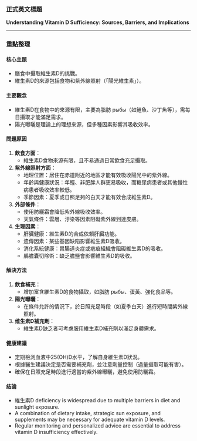 ### 正式英文標題  
**Understanding Vitamin D Sufficiency: Sources, Barriers, and Implications**

---

### 重點整理  

#### 核心主題  
- 膳食中攝取維生素D的挑戰。  
- 維生素D的來源包括食物和紫外線照射（「陽光維生素」）。  

#### 主要觀念  
- 維生素D在食物中的來源有限，主要為脂肪 рыбы（如鮭魚、沙丁魚等），需每日攝取才能滿足需求。  
- 陽光曝曬是理論上的理想來源，但多種因素影響其吸收效率。  

#### 問題原因  
1. **飲食方面**：  
   - 維生素D食物來源有限，且不易通過日常飲食充足攝取。  
2. **紫外線照射方面**：  
   - 地理位置：居住在赤道附近的地區才能有效吸收陽光中的紫外線。  
   - 年齡與健康狀況：年輕、非肥胖人群更易吸收，而糖尿病患者或其他慢性病患者吸收效率較低。  
   - 季節因素：夏季或日照足夠的白天才能有效合成維生素D。  
3. **外部條件**：  
   - 使用防曬霜會降低紫外線吸收效率。  
   - 天氣條件：雲層、汙染等因素阻礙紫外線到達皮膚。  
4. **生理因素**：  
   - 肝臟健康：維生素D的合成依賴肝臟功能。  
   - 遗傳因素：某些基因缺陷影響維生素D吸收。  
   - 消化系統健康：胃腸道炎症或疤痕組織會阻礙維生素D的吸收。  
   - 鴅膽囊切除術：缺乏膽鹽會影響維生素D的吸收。  

#### 解決方法  
1. **飲食補充**：  
   - 增加富含維生素D的食物攝取，如脂肪 рыбы、蛋黃、強化食品等。  
2. **陽光曝曬**：  
   - 在條件允許的情況下，於日照充足時段（如夏季白天）進行短時間紫外線照射。  
3. **维生素D補充劑**：  
   - 維生素D缺乏者可考慮服用維生素D補充劑以滿足身體需求。  

#### 健康建議  
- 定期檢測血液中25(OH)D水平，了解自身維生素D狀況。  
- 根據醫生建議決定是否需要補充劑，並注意劑量控制（過量攝取可能有害）。  
- 確保在日照充足時段進行適當的紫外線曝曬，避免使用防曬霜。  

#### 结論  
- 維生素D deficiency is widespread due to multiple barriers in diet and sunlight exposure.  
- A combination of dietary intake, strategic sun exposure, and supplements may be necessary for adequate vitamin D levels.  
- Regular monitoring and personalized advice are essential to address vitamin D insufficiency effectively.